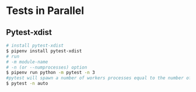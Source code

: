 # Tests in Parallel

## Pytest-xdist

```bash
# install pytest-xdist
$ pipenv install pytest-xdist
# run
# -m module-name
# -n (or --numprocesses) option
$ pipenv run python -m pytest -n 3
#pytest will spawn a number of workers processes equal to the number of available CPUs
$ pytest -n auto
```
